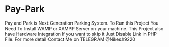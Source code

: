 # Pay-Park
Pay and Park is Next Generation Parking System.
To Run this Project You Need To Install WAMP or XAMPP Server on your machine.
This Project also have Hardware Integration If you want to skip it Just Disable Link in PHP File.
For more detail Contact Me on TELEGRAM @Nikesh9220
